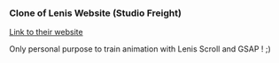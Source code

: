 ### Clone of Lenis Website (Studio Freight)

[Link to their website](https://lenis.studiofreight.com)

Only personal purpose to train animation with Lenis Scroll and GSAP ! ;)